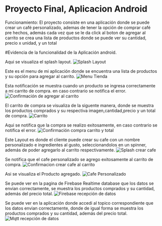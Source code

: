# Proyecto Final, Aplicacion Android

Funcionamiento: El proyecto consiste en una aplicación donde se puede crear un café personalizado, ademas de tener la opción de comprar café pre hechos,
además cada vez que se le da click al boton de agregar al carrito se crea una lista de productos donde se puede ver su cantidad, precio x unidad, y un total

#Evidencia de la funcionalidad de la Aplicación android.

Aqui se visualiza el splash layout.
![Splash Layout](imagen/1.png)

Este es el menu de mi aplicación donde se encuentra una lista de productos y su opción para agregar al carrito.
![Menu Tienda](imagen/2.png)

Esta notificación se muestra cuando un producto se ingresa correctamente a mi carrito de compra. en caso contrario se notifica el error.
![Confirmación de agregar al carrito](imagen/3.png)

El carrito de compra se visualiza de la siguente manera, donde se muestra los productos comprados y su respectiva imagen,cantidad,precio y
un total de compra.
![Carrito](imagen/4.png)

Aqui se notifica que la compra se realizo exitosamente, en caso contrario se notifica el error.
![Confirmación compra carrito y total](imagen/5.png)

Este Layout es donde el cliente puede crear su cafe con un nombre personalizado e ingredientes al gusto, seleccionandolos en un spinner,
además de poder agregarlo al carrito respectivamente.
![Splash crear cafe](imagen/6.png)

Se notifica que el cafe personalizado se agrego exitosamente al carrito de compra.
![Confirmacion crear cafe al carrito](imagen/7.png)

Asi se visualiza el Producto agregado.
![Cafe Personalizado](imagen/8.png)

Se puede ver en la pagina de Firebase Realtime database que los datos se envian correctamente, se muestra los productos comprados y su cantidad, además del precio total. 
![Firebase recepción de datos](imagen/9.png)


Se puede ver en la aplicación donde accedi al topico correspondiente que los datos envian correctamente, donde de igual forma se muestra los productos comprados y su cantidad, además del precio total. 
![Mqtt recepción de datos](imagen/10.jpeg)

